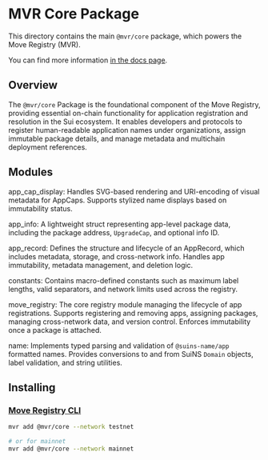 # MVR Core Package

This directory contains the main `@mvr/core` package, which powers the Move Registry (MVR).

You can find more information [in the docs page](https://docs.suins.io/move-registry).

## Overview

The `@mvr/core` Package is the foundational component of the Move Registry, providing essential on-chain functionality for application registration and resolution in the Sui ecosystem. It enables developers and protocols to register human-readable application names under organizations, assign immutable package details, and manage metadata and multichain deployment references.

## Modules

app_cap_display: Handles SVG-based rendering and URI-encoding of visual metadata for AppCaps. Supports stylized name displays based on immutability status.

app_info: A lightweight struct representing app-level package data, including the package address, `UpgradeCap`, and optional info ID.

app_record: Defines the structure and lifecycle of an AppRecord, which includes metadata, storage, and cross-network info. Handles app immutability, metadata management, and deletion logic.

constants: Contains macro-defined constants such as maximum label lengths, valid separators, and network limits used across the registry.

move_registry: The core registry module managing the lifecycle of app registrations. Supports registering and removing apps, assigning packages, managing cross-network data, and version control. Enforces immutability once a package is attached.

name: Implements typed parsing and validation of `@suins-name/app` formatted names. Provides conversions to and from SuiNS `Domain` objects, label validation, and string utilities.

## Installing

### [Move Registry CLI](https://docs.mvr.app/move-registry)

```bash
mvr add @mvr/core --network testnet

# or for mainnet
mvr add @mvr/core --network mainnet
```
